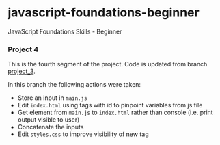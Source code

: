 # javascript-foundations-beginner
JavaScript Foundations Skills - Beginner

### Project 4
This is the fourth segment of the project. Code is updated from branch [project_3](https://github.com/apa017/javascript-foundations-beginner/tree/project_3). 

In this branch the following actions were taken:

- Store an input in `main.js`
- Edit `index.html` using tags with id to pinpoint variables from js file
- Get element from `main.js` to `index.html` rather than console (i.e. print output visible to user)
- Concatenate the inputs
- Edit `styles.css` to improve visibility of new tag
